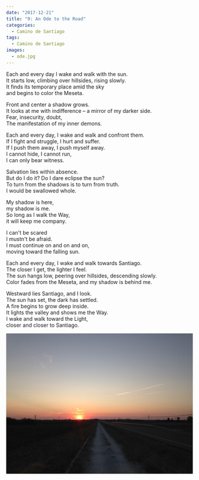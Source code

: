 ```yaml
---
date: "2017-12-21"
title: "9: An Ode to the Road"
categories:
  - Camino de Santiago
tags: 
  - Camino de Santiago
images:
  - ode.jpg
---
```


Each and every day I wake and walk with the sun.<br>
It starts low, climbing over hillsides, rising slowly.<br>
It finds its temporary place amid the sky<br>
and begins to color the Meseta.

Front and center a shadow grows.<br>
It looks at me with indifference – a mirror of my darker side.<br>
Fear, insecurity, doubt,<br>
The manifestation of my inner demons.

Each and every day, I wake and walk and confront them.<br>
If I fight and struggle, I hurt and suffer.<br>
If I push them away, I push myself away.<br>
I cannot hide, I cannot run,<br>
I can only bear witness.

Salvation lies within absence. <br>
But do I do it? Do I dare eclipse the sun?<br>
To turn from the shadows is to turn from truth.<br>
I would be swallowed whole.

My shadow is here,<br>
my shadow is me.<br>
So long as I walk the Way,<br>
it will keep me company.

I can't be scared<br>
I mustn't be afraid.<br>
I must continue on and on and on,<br>
moving toward the falling sun.

Each and every day, I wake and walk towards Santiago.<br>
The closer I get, the lighter I feel.<br>
The sun hangs low, peering over hillsides, descending slowly.<br>
Color fades from the Meseta, and my shadow is behind me.

Westward lies Santiago, and I look.<br>
The sun has set, the dark has settled.<br>
A fire begins to grow deep inside.<br>
It lights the valley and shows me the Way.<br>
I wake and walk toward the Light,<br>
closer and closer to Santiago.

![](ode.jpg)